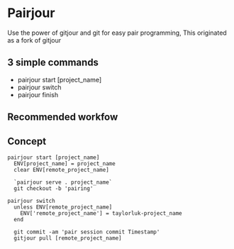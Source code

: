 Pairjour
===


Use the power of gitjour and git for easy pair programming, This originated as a fork of gitjour


3 simple commands
---

- pairjour start [project_name]
- pairjour switch
- pairjour finish




Recommended workfow
---

Concept
---

    pairjour start [project_name]
      ENV[project_name] = project_name
      clear ENV[remote_project_name]
  
      `pairjour serve . project_name`
      git checkout -b 'pairing'

    pairjour switch
      unless ENV[remote_project_name]
        ENV['remote_project_name'] = taylorluk-project_name
      end
  
      git commit -am 'pair session commit Timestamp'
      gitjour pull [remote_project_name]
